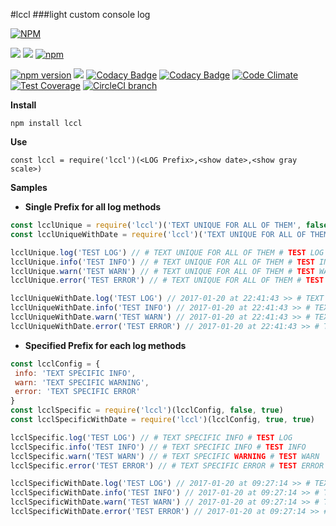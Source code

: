 #lccl
###light custom console log

[![NPM](https://nodei.co/npm/lccl.png?downloads=true&downloadRank=true&stars=true)](https://nodei.co/npm/lccl/)

[![](https://img.shields.io/badge/autor-Marco%20Somma-lightgrey.svg?style=flat)](https://www.npmjs.com/~marcosomma) [![](https://img.shields.io/badge/license-ISC-blue.svg?style=flat)](https://www.npmjs.com/package/lccl) [![npm](https://img.shields.io/npm/dm/lccl.svg)](https://www.npmjs.com/package/lccl)

[![npm version](https://badge.fury.io/js/lccl.svg)](http://badge.fury.io/js/lccl) [![](https://img.shields.io/badge/version-STABLE-brightgreen.svg)](https://www.npmjs.com/package/lccl) [![Codacy Badge](https://api.codacy.com/project/badge/Grade/832e3c61acc34426aee5f20380d3fa87)](https://www.codacy.com/app/makso1979/lccl?utm_source=github.com&amp;utm_medium=referral&amp;utm_content=marcosomma/lccl&amp;utm_campaign=Badge_Grade) [![Codacy Badge](https://api.codacy.com/project/badge/Coverage/832e3c61acc34426aee5f20380d3fa87)](https://www.codacy.com/app/makso1979/lccl?utm_source=github.com&utm_medium=referral&utm_content=marcosomma/lccl&utm_campaign=Badge_Coverage) [![Code Climate](https://codeclimate.com/github/marcosomma/lccl/badges/gpa.svg)](https://codeclimate.com/github/marcosomma/lccl) [![Test Coverage](https://codeclimate.com/github/marcosomma/lccl/badges/coverage.svg)](https://codeclimate.com/github/marcosomma/lccl) [![CircleCI branch](https://img.shields.io/circleci/project/marcosomma/lccl/master.svg)](https://circleci.com/gh/marcosomma/lccl/tree/master)

**Install**

`npm install lccl `

**Use**

`const lccl = require('lccl')(<LOG Prefix>,<show date>,<show gray scale>)`

**Samples**

- **Single Prefix for all log methods**
```javascript
const lcclUnique = require('lccl')('TEXT UNIQUE FOR ALL OF THEM', false, true)
const lcclUniqueWithDate = require('lccl')('TEXT UNIQUE FOR ALL OF THEM',true, true)

lcclUnique.log('TEST LOG') // # TEXT UNIQUE FOR ALL OF THEM # TEST LOG
lcclUnique.info('TEST INFO') // # TEXT UNIQUE FOR ALL OF THEM # TEST INFO
lcclUnique.warn('TEST WARN') // # TEXT UNIQUE FOR ALL OF THEM # TEST WARN
lcclUnique.error('TEST ERROR') // # TEXT UNIQUE FOR ALL OF THEM # TEST ERROR

lcclUniqueWithDate.log('TEST LOG') // 2017-01-20 at 22:41:43 >> # TEXT SPECIFIC INFO # TEST LOG
lcclUniqueWithDate.info('TEST INFO') // 2017-01-20 at 22:41:43 >> # TEXT SPECIFIC INFO # TEST INFO
lcclUniqueWithDate.warn('TEST WARN') // 2017-01-20 at 22:41:43 >> # TEXT SPECIFIC INFO # TEST WARN
lcclUniqueWithDate.error('TEST ERROR') // 2017-01-20 at 22:41:43 >> # TEXT SPECIFIC INFO # TEST ERROR

```


- **Specified Prefix for each log methods**
```javascript
const lcclConfig = {
 info: 'TEXT SPECIFIC INFO',
 warn: 'TEXT SPECIFIC WARNING',
 error: 'TEXT SPECIFIC ERROR'
}
const lcclSpecific = require('lccl')(lcclConfig, false, true)
const lcclSpecificWithDate = require('lccl')(lcclConfig, true, true)

lcclSpecific.log('TEST LOG') // # TEXT SPECIFIC INFO # TEST LOG
lcclSpecific.info('TEST INFO') // # TEXT SPECIFIC INFO # TEST INFO
lcclSpecific.warn('TEST WARN') // # TEXT SPECIFIC WARNING # TEST WARN
lcclSpecific.error('TEST ERROR') // # TEXT SPECIFIC ERROR # TEST ERROR

lcclSpecificWithDate.log('TEST LOG') // 2017-01-20 at 09:27:14 >> # TEXT SPECIFIC INFO # TEST LOG
lcclSpecificWithDate.info('TEST INFO') // 2017-01-20 at 09:27:14 >> # TEXT SPECIFIC INFO # TEST INFO
lcclSpecificWithDate.warn('TEST WARN') // 2017-01-20 at 09:27:14 >> # TEXT SPECIFIC WARNING # TEST WARN
lcclSpecificWithDate.error('TEST ERROR') // 2017-01-20 at 09:27:14 >> # TEXT SPECIFIC ERROR # TEST ERROR

```
